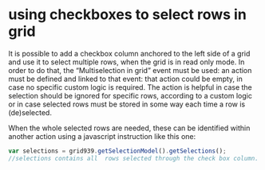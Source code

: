 # using checkboxes to select rows in grid

It is possible to add a checkbox column anchored to the left side of a grid and use it to select multiple rows, when the grid is in read only mode. In order to do that, the “Multiselection in grid” event must be used: an action must be defined and linked to that event: that action could be empty, in case no specific custom logic is required. The action is helpful in case the selection should be ignored for specific rows, according to a custom logic or in case selected rows must be stored in some way each time a row is \(de\)selected.

When the whole selected rows are needed, these can be identified within another action using a javascript instruction like this one:

```javascript
var selections = grid939.getSelectionModel().getSelections();
//selections contains all  rows selected through the check box column.
```

